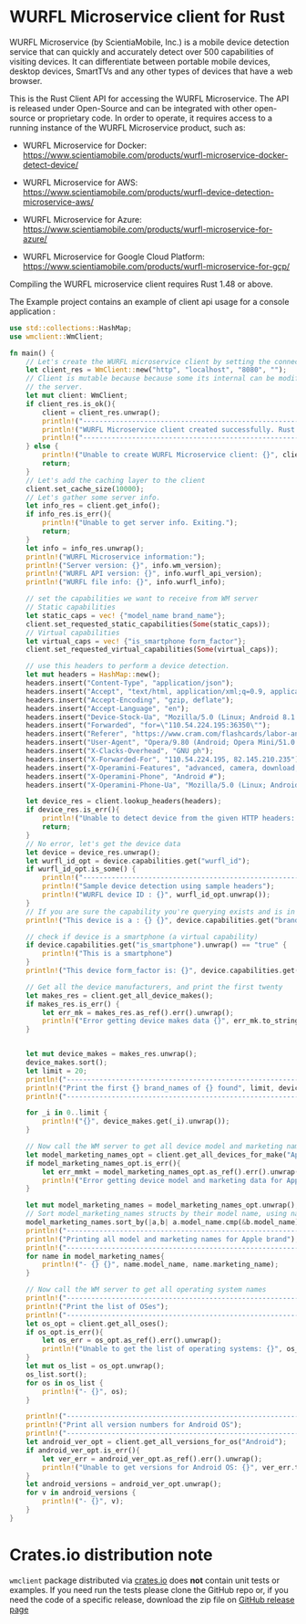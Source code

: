 # WURFL Microservice client for Rust

WURFL Microservice (by ScientiaMobile, Inc.) is a mobile device detection service that can quickly and accurately detect over 500 capabilities of visiting devices. It can differentiate between portable mobile devices, desktop devices, SmartTVs and any other types of devices that have a web browser.

This is the Rust Client API for accessing the WURFL Microservice. The API is released under Open-Source and can be integrated with other open-source or proprietary code. In order to operate, it requires access to a running instance of the WURFL Microservice product, such as:

- WURFL Microservice for Docker: https://www.scientiamobile.com/products/wurfl-microservice-docker-detect-device/

- WURFL Microservice for AWS: https://www.scientiamobile.com/products/wurfl-device-detection-microservice-aws/

- WURFL Microservice for Azure: https://www.scientiamobile.com/products/wurfl-microservice-for-azure/

- WURFL Microservice for Google Cloud Platform: https://www.scientiamobile.com/products/wurfl-microservice-for-gcp/

Compiling the WURFL microservice client requires Rust 1.48 or above.

The Example project contains an example of client api usage for a console application :

```rust
use std::collections::HashMap;
use wmclient::WmClient;

fn main() {
    // Let's create the WURFL microservice client by setting the connection data of out WURFL Microservice server
    let client_res = WmClient::new("http", "localhost", "8080", "");
    // Client is mutable because because some its internal can be modified depending on its interaction with the user or
    // the server.
    let mut client: WmClient;
    if client_res.is_ok(){
        client = client_res.unwrap();
        println!("-----------------------------------------------------------------------------------");
        println!("WURFL Microservice client created successfully. Rust client API version: {}", client.get_api_version());
        println!("-----------------------------------------------------------------------------------");
    } else {
        println!("Unable to create WURFL Microservice client: {}", client_res.err().unwrap().to_string());
        return;
    }
    // Let's add the caching layer to the client
    client.set_cache_size(10000);
    // Let's gather some server info.
    let info_res = client.get_info();
    if info_res.is_err(){
        println!("Unable to get server info. Exiting.");
        return;
    }
    let info = info_res.unwrap();
    println!("WURFL Microservice information:");
    println!("Server version: {}", info.wm_version);
    println!("WURFL API version: {}", info.wurfl_api_version);
    println!("WURFL file info: {}", info.wurfl_info);

    // set the capabilities we want to receive from WM server
    // Static capabilities
    let static_caps = vec! {"model_name brand_name"};
    client.set_requested_static_capabilities(Some(static_caps));
    // Virtual capabilities
    let virtual_caps = vec! {"is_smartphone form_factor"};
    client.set_requested_virtual_capabilities(Some(virtual_caps));

    // use this headers to perform a device detection.
    let mut headers = HashMap::new();
    headers.insert("Content-Type", "application/json");
    headers.insert("Accept", "text/html, application/xml;q=0.9, application/xhtml+xml, image/png, image/webp, image/jpeg, image/gif, image/x-xbitmap, */*;q=0.1");
    headers.insert("Accept-Encoding", "gzip, deflate");
    headers.insert("Accept-Language", "en");
    headers.insert("Device-Stock-Ua", "Mozilla/5.0 (Linux; Android 8.1.0; SM-J610G Build/M1AJQ; wv) AppleWebKit/537.36 (KHTML, like Gecko) Version/4.0 Chrome/69.0.3497.100 Mobile Safari/537.36");
    headers.insert("Forwarded", "for=\"110.54.224.195:36350\"");
    headers.insert("Referer", "https://www.cram.com/flashcards/labor-and-delivery-questions-889210");
    headers.insert("User-Agent", "Opera/9.80 (Android; Opera Mini/51.0.2254/184.121; U; en) Presto/2.12.423 Version/12.16");
    headers.insert("X-Clacks-Overhead", "GNU ph");
    headers.insert("X-Forwarded-For", "110.54.224.195, 82.145.210.235");
    headers.insert("X-Operamini-Features", "advanced, camera, download, file_system, folding, httpping, pingback, routing, touch, viewport");
    headers.insert("X-Operamini-Phone", "Android #");
    headers.insert("X-Operamini-Phone-Ua", "Mozilla/5.0 (Linux; Android 8.1.0; SM-J610G Build/M1AJQ; wv) AppleWebKit/537.36 (KHTML, like Gecko) Version/4.0 Chrome/69.0.3497.100 Mobile Safari/537.36");

    let device_res = client.lookup_headers(headers);
    if device_res.is_err(){
        println!("Unable to detect device from the given HTTP headers: {}", device_res.err().unwrap().to_string());
        return;
    }
    // No error, let's get the device data
    let device = device_res.unwrap();
    let wurfl_id_opt = device.capabilities.get("wurfl_id");
    if wurfl_id_opt.is_some() {
        println!("-----------------------------------------------------------------------------------");
        println!("Sample device detection using sample headers");
        println!("WURFL device ID : {}", wurfl_id_opt.unwrap());
    }
    // If you are sure the capability you're querying exists and is in your required set, just unwrap the capability option
    println!("This device is a : {} {}", device.capabilities.get("brand_name").unwrap(), device.capabilities.get("model_name").unwrap());

    // check if device is a smartphone (a virtual capability)
    if device.capabilities.get("is_smartphone").unwrap() == "true" {
        println!("This is a smartphone")
    }
    println!("This device form_factor is: {}", device.capabilities.get("form_factor").unwrap());

    // Get all the device manufacturers, and print the first twenty
    let makes_res = client.get_all_device_makes();
    if makes_res.is_err() {
        let err_mk = makes_res.as_ref().err().unwrap();
        println!("Error getting device makes data {}", err_mk.to_string());
    }


    let mut device_makes = makes_res.unwrap();
    device_makes.sort();
    let limit = 20;
    println!("-----------------------------------------------------------------------------------");
    println!("Print the first {} brand_names of {} found", limit, device_makes.len());
    println!("-----------------------------------------------------------------------------------");

    for _i in 0..limit {
        println!("{}", device_makes.get(_i).unwrap());
    }

    // Now call the WM server to get all device model and marketing names produced by Apple
    let model_marketing_names_opt = client.get_all_devices_for_make("Apple".to_string());
    if model_marketing_names_opt.is_err(){
        let err_mmkt = model_marketing_names_opt.as_ref().err().unwrap();
        println!("Error getting device model and marketing data for Apple:  {}", err_mmkt.to_string());
    }

    let mut model_marketing_names = model_marketing_names_opt.unwrap();
    // Sort model_marketing_names structs by their model name, using natural ordering (thus Uppercase names come first, then lowercase)
    model_marketing_names.sort_by(|a,b| a.model_name.cmp(&b.model_name));
    println!("-----------------------------------------------------------------------------------");
    println!("Printing all model and marketing names for Apple brand");
    println!("-----------------------------------------------------------------------------------");
    for name in model_marketing_names{
        println!("- {} {}", name.model_name, name.marketing_name);
    }

    // Now call the WM server to get all operating system names
    println!("-----------------------------------------------------------------------------------");
    println!("Print the list of OSes");
    println!("-----------------------------------------------------------------------------------");
    let os_opt = client.get_all_oses();
    if os_opt.is_err(){
        let os_err = os_opt.as_ref().err().unwrap();
        println!("Unable to get the list of operating systems: {}", os_err.to_string());
    }
    let mut os_list = os_opt.unwrap();
    os_list.sort();
    for os in os_list {
        println!("- {}", os);
    }

    println!("-----------------------------------------------------------------------------------");
    println!("Print all version numbers for Android OS");
    println!("-----------------------------------------------------------------------------------");
    let android_ver_opt = client.get_all_versions_for_os("Android");
    if android_ver_opt.is_err(){
        let ver_err = android_ver_opt.as_ref().err().unwrap();
        println!("Unable to get versions for Android OS: {}", ver_err.to_string());
    }
    let android_versions = android_ver_opt.unwrap();
    for v in android_versions {
        println!("- {}", v);
    }
}
```

# Crates.io distribution note
`wmclient` package distributed via [crates.io](https://crates.io/search?q=wmclient) does **not** contain unit tests or examples.
If you need run the tests please clone the GitHub repo or, if you need the code of a specific release, download the zip file 
on [GitHub release page](https://github.com/WURFL/wurfl-microservice-client-rust/releases) 